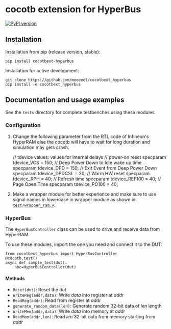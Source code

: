 # cocotb extension for HyperBus

[![PyPI version](https://badge.fury.io/py/cocotbext-hyperbus.svg)](https://badge.fury.io/py/cocotbext-hyperbus)

## Installation

Installation from pip (release version, stable):

    pip install cocotbext-hyperbus

Installation for active development:

    git clone https://github.com/meeeeet/cocotbext_hyperbus
    pip install -e cocotbext_hyperbus

## Documentation and usage examples

See the `tests` directory for complete testbenches using these modules.

### Configuration

1. Change the following parameter from the RTL code of Infineon's HyperRAM else the cocotb will have to wait for long duration and simulation may gets crash.

    // tdevice values: values for internal delays
    // power-on reset
    specparam tdevice_VCS    = 150;
    // Deep Power Down to Idle wake up time
    specparam tdevice_DPD    = 150;
    // Exit Event from Deep Power Down
    specparam tdevice_DPDCSL = 20;
    // Warm HW reset
    specparam tdevice_RPH    = 40;
    // Refresh time
    specparam tdevice_REF100 = 40;
    // Page Open Time
    specparam tdevice_PO100 = 40;
2. Make a wrapper module for better experience and make sure to use signal names in lowercase in wrapper module as shown in [`test/wrapper_ram.v`](https://github.com/meeeeet/cocotbext_hyperbus/blob/main/tests/wrapper_ram.v).

### HyperBus

The `HyperBusController` class can be used to drive and receive data from HyperRAM.

To use these modules, import the one you need and connect it to the DUT:

    from cocotbext_hyperbus import HyperBusController
    @cocotb.test()
    async def sample_test(dut):
        hbc=HyperBusController(dut)

#### Methods

* `Reset(dut)`: Reset the _dut_
* `WriteReg(addr,data)`: Write _data_ into register at _addr_
* `ReadReg(addr)`: Read from register at _addr_
* `generate_random_data(len)`: Generate random 32-bit data of _len_ length
* `WriteMem(addr,data)`: Write _data_ into memory at _addr_
* `ReadMem(addr,len)`: Read _len_ 32-bit data from memory starting from _addr_
